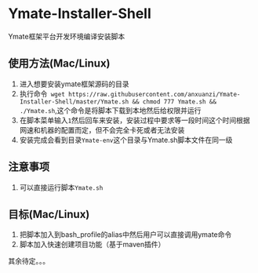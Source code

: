 # Ymate-Installer-Shell
Ymate框架平台开发环境编译安装脚本

## 使用方法(Mac/Linux)
1. 进入想要安装ymate框架源码的目录
2. 执行命令` wget https://raw.githubusercontent.com/anxuanzi/Ymate-Installer-Shell/master/Ymate.sh && chmod 777 Ymate.sh && ./Ymate.sh`,这个命令是将脚本下载到本地然后给权限并运行
3. 在脚本菜单输入`1`然后回车来安装，安装过程中要求等一段时间这个时间根据网速和机器的配置而定，但不会完全卡死或者无法安装
4. 安装完成会看到目录`Ymate-env`这个目录与Ymate.sh脚本文件在同一级

## 注意事项
1. 可以直接运行脚本`Ymate.sh`

## 目标(Mac/Linux)
1. 把脚本加入到bash_profile的alias中然后用户可以直接调用ymate命令
2. 脚本加入快速创建项目功能（基于maven插件）

其余待定。。。

